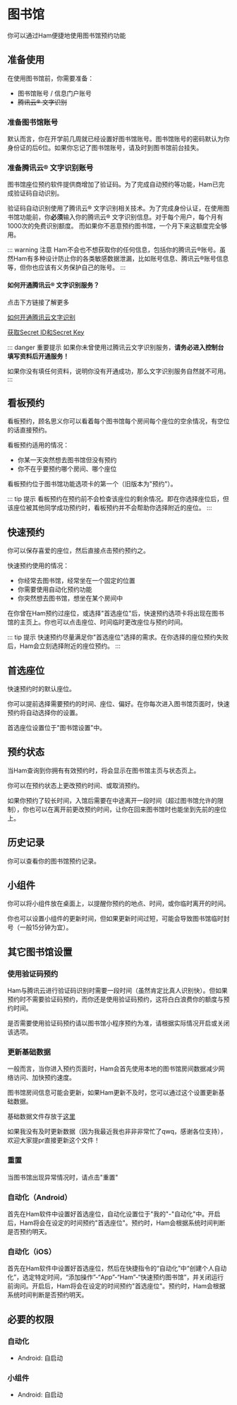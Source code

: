 # 图书馆
你可以通过Ham便捷地使用图书馆预约功能

## 准备使用
在使用图书馆前，你需要准备：
- 图书馆账号 / 信息门户账号
- ~~腾讯云® 文字识别~~

### 准备图书馆账号
默认而言，你在开学前几周就已经设置好图书馆账号。图书馆账号的密码默认为你身份证的后6位。如果你忘记了图书馆账号，请及时到图书馆前台挂失。

### 准备腾讯云® 文字识别账号
图书馆座位预约软件提供商增加了验证码。为了完成自动预约等功能，Ham已完成验证码自动识别。

验证码自动识别使用了腾讯云® 文字识别相关技术。为了完成身份认证，在使用图书馆功能前，你**必须**输入你的腾讯云® 文字识别信息。对于每个用户，每个月有1000次的免费识别额度。
而如果你不恶意预约图书馆，一个月下来这额度完全够用。

::: warning 注意
Ham不会也不想获取你的任何信息，包括你的腾讯云®账号。虽然Ham有多种设计防止你的各类敏感数据泄漏，比如账号信息、腾讯云®账号信息等，但你也应该有义务保护自己的账号。
:::


#### 如何开通腾讯云® 文字识别服务？
点击下方链接了解更多

[如何开通腾讯云文字识别](https://cloud.tencent.com/document/product/866/17622)

[获取Secret ID和Secret Key](https://console.cloud.tencent.com/cam/capi)

::: danger 重要提示
如果你未曾使用过腾讯云文字识别服务，**请务必进入控制台填写资料后开通服务！**

如果你没有填任何资料，说明你没有开通成功，那么文字识别服务自然就不可用。
:::

## 看板预约
看板预约，顾名思义你可以看着每个图书馆每个房间每个座位的空余情况，有空位的话直接预约。

看板预约适用的情况：
- 你某一天突然想去图书馆但没有预约
- 你不在乎要预约哪个房间、哪个座位

看板预约位于图书馆功能选项卡的第一个（旧版本为"预约"）。

::: tip 提示
看板预约在预约前不会检查该座位的剩余情况。即在你选择座位后，但该座位被其他同学成功预约时，看板预约并不会帮助你选择附近的座位。
:::

## 快速预约
你可以保存喜爱的座位，然后直接点击预约预约之。

快速预约使用的情况：
- 你经常去图书馆，经常坐在一个固定的位置
- 你需要使用自动化预约功能
- 你突然想去图书馆，想坐在某个房间中

在你曾在Ham预约过座位，或选择"首选座位"后，快速预约选项卡将出现在图书馆的主页上。你也可以点击座位、时间临时更改座位与预约时间。

::: tip 提示
快速预约尽量满足你"首选座位"选择的需求。在你选择的座位预约失败后，Ham会立刻选择附近的座位预约。
:::

## 首选座位
快速预约时的默认座位。

你可以提前选择需要预约的时间、座位、偏好。在你每次进入图书馆页面时，快速预约将自动选择你的设置。

首选座位设置位于"图书馆设置"中。

## 预约状态
当Ham查询到你拥有有效预约时，将会显示在图书馆主页与状态页上。

你可以在预约状态上更改预约时间、或取消预约。

如果你预约了较长时间，入馆后需要在中途离开一段时间（超过图书馆允许的限制），你也可以在离开前更改预约时间，让你在回来图书馆时也能坐到先前的座位上。

## 历史记录
你可以查看你的图书馆预约记录。

## 小组件
你可以将小组件放在桌面上，以提醒你预约的地点、时间，或你临时离开的时间。

你也可以设置小组件的更新时间，但如果更新时间过短，可能会导致图书馆临时封号（一般15分钟为宜）。

## 其它图书馆设置
### 使用验证码预约
Ham与腾讯云进行验证码识别时需要一段时间（虽然肯定比真人识别快）。但如果预约时不需要验证码预约，而你还是使用验证码预约，这将白白浪费你的额度与预约时间。

是否需要使用验证码预约请以图书馆小程序预约为准，请根据实际情况开启或关闭该选项。

### 更新基础数据
一般而言，当你进入预约页面时，Ham会首先使用本地的图书馆房间数据减少网络访问、加快预约速度。

图书馆房间信息可能会更新，如果Ham更新不及时，您可以通过这个设置更新基础数据。

基础数据文件存放于[这里](https://github.com/orangeboyChen/whu-ham/blob/library-info/library-info.json)

如果我没有及时更新数据（因为我最近我也非非非常忙了qwq，感谢各位支持），欢迎大家提pr直接更新这个文件！

### 重置
当图书馆出现异常情况时，请点击"重置"

### 自动化（Android）
首先在Ham软件中设置好首选座位，自动化设置位于"我的"-"自动化"中。开启后，Ham将会在设定的时间预约"首选座位"。预约时，Ham会根据系统时间判断是否预约明天。

### 自动化（iOS）
首先在Ham软件中设置好首选座位，然后在快捷指令的“自动化”中“创建个人自动化”，选定特定时间，“添加操作”-“App”-“Ham”-“快速预约图书馆”，并关闭运行前询问。开启后，Ham将会在设定的时间预约"首选座位"。预约时，Ham会根据系统时间判断是否预约明天。

## 必要的权限
### 自动化
- Android: 自启动
### 小组件
- Android: 自启动
